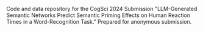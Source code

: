 Code and data repository for the CogSci 2024 Submission "LLM-Generated Semantic Networks Predict Semantic Priming Effects on Human Reaction Times in a Word-Recognition Task." Prepared for anonymous submission. 
